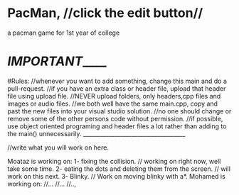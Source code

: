 # PacMan, //click the edit button//
a pacman game for 1st year of college

#                                            ___________IMPORTANT_______________

#Rules:
//whenever you want to add something, change this main and do a pull-request.
//if you have an extra class or header file, upload that header file using upload file.
//NEVER upload folders, only headers,cpp files and images or audio files.
//we both well have the same main.cpp, copy and past the new files into your visual studio solution.
//no one should change or remove some of the other persons code without permission.
//if possible, use object oriented programing and header files a lot rather than adding to the main() unnecessarily.
                                            ____________________________________ 

//write what you will work on here.

Moataz is working on:
 1- fixing the collision. // working on right now, well take some time.
 2- eating the dots and deleting them from the screen. // will work on this next.
 3- Blinky. // Work on moving blinky with a*.
Mohamed is working on:
 //...
 //...
 //..,


